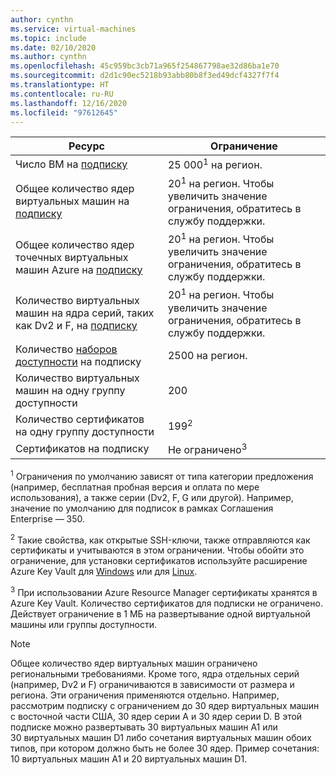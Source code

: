 ```yaml
---
author: cynthn
ms.service: virtual-machines
ms.topic: include
ms.date: 02/10/2020
ms.author: cynthn
ms.openlocfilehash: 45c959bc3cb71a965f254867798ae32d86ba1e70
ms.sourcegitcommit: d2d1c90ec5218b93abb80b8f3ed49dcf4327f7f4
ms.translationtype: HT
ms.contentlocale: ru-RU
ms.lasthandoff: 12/16/2020
ms.locfileid: "97612645"
---
```

| Ресурс | Ограничение |
| --- | --- |
| Число ВМ на [подписку](https://azure.microsoft.com/pricing/) |25 000<sup>1</sup> на регион. |
| Общее количество ядер виртуальных машин на [подписку](https://azure.microsoft.com/pricing/) |20<sup>1</sup> на регион. Чтобы увеличить значение ограничения, обратитесь в службу поддержки. |
| Общее количество ядер точечных виртуальных машин Azure на [подписку](https://azure.microsoft.com/pricing/) |20<sup>1</sup> на регион. Чтобы увеличить значение ограничения, обратитесь в службу поддержки. |
| Количество виртуальных машин на ядра серий, таких как Dv2 и F, на [подписку](https://azure.microsoft.com/pricing/) |20<sup>1</sup> на регион. Чтобы увеличить значение ограничения, обратитесь в службу поддержки. |
| Количество [наборов доступности](../articles/virtual-machines/manage-availability.md#configure-multiple-virtual-machines-in-an-availability-set-for-redundancy) на подписку |2500 на регион. |
| Количество виртуальных машин на одну группу доступности | 200 |
| Количество сертификатов на одну группу доступности | 199<sup>2</sup> |
| Сертификатов на подписку |Не ограничено<sup>3</sup> |

<sup>1</sup> Ограничения по умолчанию зависят от типа категории предложения (например, бесплатная пробная версия и оплата по мере использования), а также серии (Dv2, F, G или другой). Например, значение по умолчанию для подписок в рамках Соглашения Enterprise — 350.

<sup>2</sup> Такие свойства, как открытые SSH-ключи, также отправляются как сертификаты и учитываются в этом ограничении. Чтобы обойти это ограничение, для установки сертификатов используйте расширение Azure Key Vault для [Windows](https://docs.microsoft.com/azure/virtual-machines/extensions/key-vault-windows) или для [Linux](https://docs.microsoft.com/azure/virtual-machines/extensions/key-vault-linux).

<sup>3</sup> При использовании Azure Resource Manager сертификаты хранятся в Azure Key Vault. Количество сертификатов для подписки не ограничено. Действует ограничение в 1 МБ на развертывание одной виртуальной машины или группы доступности.



> [!NOTE]
> Общее количество ядер виртуальных машин ограничено региональными требованиями. Кроме того, ядра отдельных серий (например, Dv2 и F) ограничиваются в зависимости от размера и региона. Эти ограничения применяются отдельно. Например, рассмотрим подписку с ограничением до 30 ядер виртуальных машин с восточной части США, 30 ядер серии A и 30 ядер серии D. В этой подписке можно развертывать 30 виртуальных машин A1 или 30 виртуальных машин D1 либо сочетания виртуальных машин обоих типов, при котором должно быть не более 30 ядер. Пример сочетания: 10 виртуальных машин A1 и 20 виртуальных машин D1.  
> <!-- -->
>
